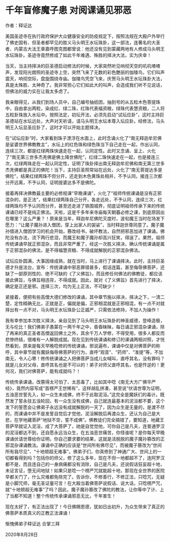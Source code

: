 # 千年盲修魔子患 对阅课诵见邪恶

作者：释证达


美国圣迹寺在执行政府保护大众健康安全的防疫规定下，按照法规在大殿户外举行了佛史固有、但圣者都罕见的胜义马头明王水坛珠卦，这一部法，连著名的大圣者、内蒙古大法王章嘉呼图克图都曾说：他还没有见到蒙藏两地有人修成马头明王水坛珠卦。圣迹寺竟然修成了如此千年难遇、殊胜的择决大法，实为庆幸！


当天，当主持择决的巨圣德启动修法的时候，大家突然听见响彻天空的叽叽喳喳声，发现阳光朗照的圣迹寺上空，突然飞来了无数的彩色艷丽的伽陵鸟，它们叫声震天，响彻空际，盘旋围绕寺庙。伽陵鸟凭空飞来，庆贺马头明王水坛珠卦大法，真是太殊胜、太神奇了。我非常担心它们如此大的叫声，会造成我们听不见说话，但佛法的威力实在让我太多虑了。


我亲眼得见，从我们到场人员中，自己编号抽纸团，抽到号的从五粒木色菩提珠中，自由拿出两粒，染成红、绿二珠，红珠代表福资粮，绿珠代表慧资粮，二人将五粒卦珠放入水坛中。按照法定，初坛开法，必须先启动“试坛应卦”，这时主持巨圣德站在水坛远处，大声对天祈请，请马头明王水坛本尊入坛应卦。经修法，马头明王入坛显圣应卦了，这时才可以开始主题择决。


在“试坛应卦”时，大家看到珠子漂浮在水面上，此时念诵火化了“南无释迦牟尼佛是娑婆世界佛教教主”，水坛上的红色珠和绿色珠当下自己走在一起，作出认同，连续三次，都是红绿两珠快速走在一起，认同定性。此时又念诵、呈上、火化了“南无第三世多杰羌佛是佛土降世佛陀”，红绿二珠快速走在一起，也是接连三次，红绿两珠走在一起认同定性，证明了珠卦择出南无释迦牟尼佛和南无第三世多杰羌佛都是真正的佛陀！当下，主持巨圣照常站在远处，火化了“南无菩提达多是佛陀”，结果红绿两珠不但分开，还走到木色黄珠处相并，不予认同，接连三次都分开远离，不予认同，证明提婆达多不是佛陀。


接着再择决佛教最主要的必修规课“早晚课诵”，火化了“祖师传统课诵是没有正邪混杂的，是正法”，结果红绿两珠自己分开，各走远处，不予认同，连续三次，红绿两珠均不予认同而分开，甚至还走进了铁围城界，彻底证明祖师传承下来的传统课诵已经不是纯正佛法。天啦，这是千多年来寺庙每天朝暮必修之课，到底原因出在哪里？这么严重？！原来是当年，释迦牟尼佛陀灭度时，波旬魔王当时在场发下愿力：“让魔子魔孙进入僧团，穿上出家人的袈裟”，当时释迦世尊同意了。魔子魔孙借进入僧团学习的机会开始，篡改经书，破坏教法，自然把邪恶加进了课诵。佛陀没有办法，流下两行悲泪，而魔王和魔子魔孙却高兴狂笑，得逞了。果然，祖师传统课诵早就正邪混杂，而且非常严重了，经这一次胜义择决，确认传统课诵是属于正邪混杂的佛法，是不得福慧资粮、不得成就解脱的正邪混杂佛法。


试坛应卦圆满，大事因缘成熟，就在当时，马上进行了课诵择决。此时，主持巨圣德才升座法台，宣布：传统课诵中邪恶罪错甚多，假话连篇，甚至侮辱佛菩萨，还缺了一部原则性的、绝不可缺的《了义佛旨》，而且修任何佛法的佛教徒，都应该接此佛旨，与佛旨相违背，不得成就。因此，就对《了义佛旨》首先进行了择决，确定是正还是邪。连择三次，均为无上正法，不可缺少！


紧接着，便把有些高僧大德们修改的课诵，其中章节施以择决，择决之下，一清二楚，定性精确无比，正就是正，偏就是偏，正邪相混就是正邪相混，有一点不对就择出有一点不对，马头明王水坛珠卦公正威严，只需依法修持，不加人为操作！


我有幸参加本次胜义择决，亲自见到了马头明王水坛珠卦的神圣威德，登峰造极，无与伦比！我们佛弟子愚蒙在一两千年之中，昏昏昧昧，每日诵正邪混杂课诵，除了再来的真正圣者高僧返回佛土之外，其余千万人学修，不得受用，很多人都反而悲惨终结，很难有一人解脱成就。现在见到传统课诵和修订的课诵两相对照，才恍然看到，原来是每天早晚唸修的传统课诵，邪说遍布，课诵中仅是对佛菩萨的称呼，其中章节就有魔妖侮辱佛菩萨的行为，直呼“观音”、“药师”、“准提”等，不加南无，令人心寒！修传统课诵之人把佛菩萨当成儿女喊叫，直呼其名，没有罪吗？就是儿女对父母，直呼其名也是不可以的！弟子对师父直呼其名，也是忤逆的！更何况，我们对佛菩萨，能有成就吗？！


传统传承课诵，改篡得太可怕了、太恶毒了，比如其中唸《南无大方广佛华严经》，竟然内容写成“首楞严王世稀有”，这样胡乱拼凑，甚至说“伏请世尊为证明，五浊恶世誓先入，如一众生未成佛，终不于此取泥洹。”这完全是魔妖们的毒计。既然发了誓永驻五浊轮回，有一众生没有成佛，自己就连最基本的泥洹都不要，这个发下的誓愿会让佛弟子永远没有成就解脱的一天了，因为众生是无量的，是渡不尽的，而课诵中并不是发誓自觉后才觉他，泥洹解脱后再渡众生，还认为自己是大悲，在学地藏菩萨“地狱不空，誓不成佛”。佛教徒们完全搞错了，要知道，地藏王菩萨早就证入泥洹，成了大菩萨了，祂是自觉觉他，可你自己是凡夫，连普通罗汉的泥洹都达不到，还自愿永远当众生，在五浊恶世痛苦，你怪谁呢？是你每天早晚课诵伏请世尊给你证明，你自己要求要的结果，这就是活脱脱的魔子魔孙篡改的正邪混杂课诵教法。课诵中正确的应该是“世间所有佛尽见”，而被魔子篡改为“世间所有我尽见”、“十地顿超无难事”。佛弟子们，你真修到了神通广大、世间上的一切都看得到吗？包括你的师父，修了这么多年，现在不但一地都超不了，连阿罗汉都不是，而且连自己的一身病痛都没有消除，自己是凡夫，还说假话狂妄超十地，未证言证，堕无间地狱！如果只是唸一个楞严咒就能超十地，那现在全世界的医院早都关门了，什么灾难都免除完了。告诉你，不修善行，不修正法，只唸咒，无疑是小脚咒师，毫无圣证量可言！在大殿当着佛菩萨说假话、说大话，只唸楞严咒，就“十地顿超无难事”了吗？因此，魔子魔孙篡改了佛陀的教法，让你等中了计、上了当都不知道！整个传统传承课诵邪恶无比，千年害生！


现在太好了，有正法出现了！今日佛赐恩德，犹如日出初升，为众生带来了真正的佛菩萨本质真义的正教正法课诵！

惭愧佛弟子释证达  合掌三拜

2020年8月28日